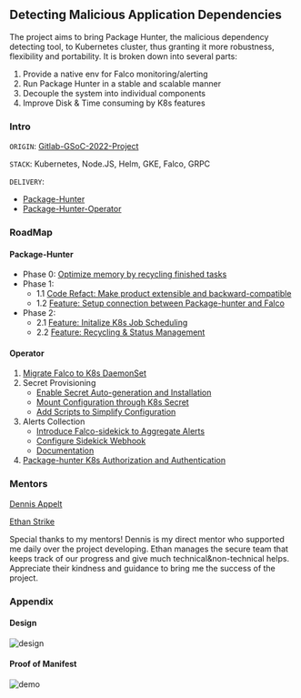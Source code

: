 ## Detecting Malicious Application Dependencies

The project aims to bring Package Hunter, the malicious dependency detecting tool, to Kubernetes cluster, thus granting it more robustness, flexibility and portability. It is broken down into several parts:
1. Provide a native env for Falco monitoring/alerting
2. Run Package Hunter in a stable and scalable manner
3. Decouple the system into individual components
4. Improve Disk & Time consuming by K8s features

### Intro
`ORIGIN`: [Gitlab-GSoC-2022-Project](https://gitlab.com/gitlab-com/marketing/community-relations/contributor-program/gsoc-2022/-/issues/2)

`STACK`: Kubernetes, Node.JS, Helm, GKE, Falco, GRPC

`DELIVERY`:
  - [Package-Hunter](https://gitlab.com/gitlab-org/security-products/package-hunter)
  - [Package-Hunter-Operator](https://gitlab.com/gitlab-com/gl-security/security-research/package-hunter-runner-integration)

### RoadMap

#### Package-Hunter
- Phase 0: [Optimize memory by recycling finished tasks](https://gitlab.com/gitlab-org/security-products/package-hunter/-/merge_requests/31)
- Phase 1:
  - 1.1 [Code Refact: Make product extensible and backward-compatible](https://gitlab.com/gitlab-org/security-products/package-hunter/-/merge_requests/41)
  - 1.2 [Feature: Setup connection between Package-hunter and Falco](https://gitlab.com/gitlab-org/security-products/package-hunter/-/merge_requests/43)
- Phase 2:
  - 2.1 [Feature: Initalize K8s Job Scheduling](https://gitlab.com/gitlab-org/security-products/package-hunter/-/merge_requests/48)
  - 2.2 [Feature: Recycling & Status Management](https://gitlab.com/gitlab-org/security-products/package-hunter/-/merge_requests/52)


#### Operator
1. [Migrate Falco to K8s DaemonSet](https://gitlab.com/gitlab-com/gl-security/security-research/package-hunter-runner-integration/-/merge_requests/9/diffs?commit_id=9a7538ac5097e10a24784f32156816b3f9011629)
2. Secret Provisioning
    - [Enable Secret Auto-generation and Installation](https://gitlab.com/gitlab-com/gl-security/security-research/package-hunter-runner-integration/-/merge_requests/9/diffs?commit_id=367d94508fb99a90433cdc307b609a9c3e5cc5b4)
    - [Mount Configuration through K8s Secret](https://gitlab.com/gitlab-com/gl-security/security-research/package-hunter-runner-integration/-/merge_requests/9/diffs?commit_id=041008050b419feac011d4e1ee45613a7cc5c5d0)
    - [Add Scripts to Simplify Configuration](https://gitlab.com/gitlab-com/gl-security/security-research/package-hunter-runner-integration/-/merge_requests/9/diffs?commit_id=d319ebf13fdc61492fa51aa9d1c9e44391a4d3d9)
3. Alerts Collection
    - [Introduce Falco-sidekick to Aggregate Alerts](https://gitlab.com/gitlab-com/gl-security/security-research/package-hunter-runner-integration/-/merge_requests/9/diffs?commit_id=f5c4285b2dbf00b4727376886bdcfc704d447e05)
    - [Configure Sidekick Webhook](https://gitlab.com/gitlab-com/gl-security/security-research/package-hunter-runner-integration/-/merge_requests/9/diffs?commit_id=3cbcebd61a69efe81b9fd00455fd526604c47f07)
    - [Documentation](https://gitlab.com/gitlab-com/gl-security/security-research/package-hunter-runner-integration/-/merge_requests/9/diffs?commit_id=67d030ac86f5098fd7a40ac594977f40bbeb152c)
4. [Package-hunter K8s Authorization and Authentication](https://gitlab.com/gitlab-com/gl-security/security-research/package-hunter-runner-integration/-/merge_requests/9/diffs?commit_id=9c407a3c4faff197e89bb13df4b5fb472dc3e527)

### Mentors
[Dennis Appelt](https://gitlab.com/dappelt)

[Ethan Strike](https://gitlab.com/estrike)

Special thanks to my mentors! Dennis is my direct mentor who supported me daily over the project developing. Ethan manages the secure team that keeps track of our progress and give much technical&non-technical helps. Appreciate their kindness and guidance to bring me the success of the project.

### Appendix

#### Design
![design](https://user-images.githubusercontent.com/48944635/189432834-7b2a2dee-2a3c-4e2b-9fc6-bf9702af0123.png)

#### Proof of Manifest
![demo](https://user-images.githubusercontent.com/48944635/189431544-b8fc6b7f-d057-42d1-9b3d-fa4f09bf68db.png)



